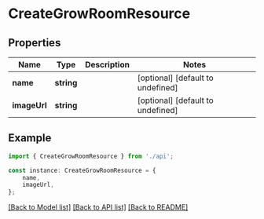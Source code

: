 # CreateGrowRoomResource


## Properties

Name | Type | Description | Notes
------------ | ------------- | ------------- | -------------
**name** | **string** |  | [optional] [default to undefined]
**imageUrl** | **string** |  | [optional] [default to undefined]

## Example

```typescript
import { CreateGrowRoomResource } from './api';

const instance: CreateGrowRoomResource = {
    name,
    imageUrl,
};
```

[[Back to Model list]](../README.md#documentation-for-models) [[Back to API list]](../README.md#documentation-for-api-endpoints) [[Back to README]](../README.md)
